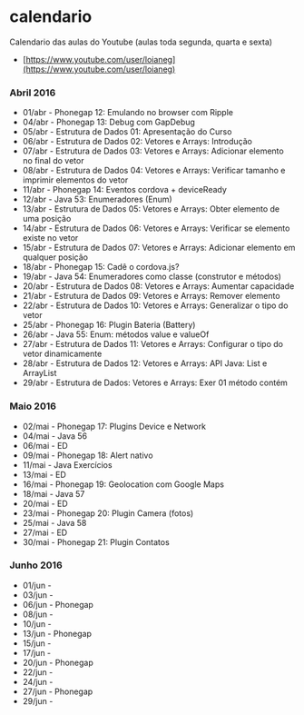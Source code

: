# calendario
Calendario das aulas do Youtube (aulas toda segunda, quarta e sexta)
- [https://www.youtube.com/user/loianeg](https://www.youtube.com/user/loianeg)

### Abril 2016
* 01/abr - Phonegap 12: Emulando no browser com Ripple
* 04/abr - Phonegap 13: Debug com GapDebug
* 05/abr - Estrutura de Dados 01: Apresentação do Curso
* 06/abr - Estrutura de Dados 02: Vetores e Arrays: Introdução
* 07/abr - Estrutura de Dados 03: Vetores e Arrays: Adicionar elemento no final do vetor
* 08/abr - Estrutura de Dados 04: Vetores e Arrays: Verificar tamanho e imprimir elementos do vetor
* 11/abr - Phonegap 14: Eventos cordova + deviceReady
* 12/abr - Java 53: Enumeradores (Enum)
* 13/abr - Estrutura de Dados 05: Vetores e Arrays: Obter elemento de uma posição
* 14/abr - Estrutura de Dados 06: Vetores e Arrays: Verificar se elemento existe no vetor
* 15/abr - Estrutura de Dados 07: Vetores e Arrays: Adicionar elemento em qualquer posição
* 18/abr - Phonegap 15: Cadê o cordova.js?
* 19/abr - Java 54: Enumeradores como classe (construtor e métodos)
* 20/abr - Estrutura de Dados 08: Vetores e Arrays: Aumentar capacidade
* 21/abr - Estrutura de Dados 09: Vetores e Arrays: Remover elemento
* 22/abr - Estrutura de Dados 10: Vetores e Arrays: Generalizar o tipo do vetor
* 25/abr - Phonegap 16: Plugin Bateria (Battery)
* 26/abr - Java 55: Enum: métodos value e valueOf
* 27/abr - Estrutura de Dados 11: Vetores e Arrays: Configurar o tipo do vetor dinamicamente
* 28/abr - Estrutura de Dados 12: Vetores e Arrays: API Java: List e ArrayList
* 29/abr - Estrutura de Dados: Vetores e Arrays: Exer 01 método contém

### Maio 2016
* 02/mai - Phonegap 17: Plugins Device e Network
* 04/mai - Java 56
* 06/mai - ED
* 09/mai - Phonegap 18: Alert nativo
* 11/mai - Java Exercícios
* 13/mai - ED
* 16/mai - Phonegap  19: Geolocation com Google Maps
* 18/mai - Java 57
* 20/mai - ED
* 23/mai - Phonegap  20: Plugin Camera (fotos)
* 25/mai - Java 58
* 27/mai - ED
* 30/mai - Phonegap 21: Plugin Contatos

### Junho 2016
* 01/jun - 
* 03/jun - 
* 06/jun - Phonegap
* 08/jun - 
* 10/jun - 
* 13/jun - Phonegap
* 15/jun - 
* 17/jun -  
* 20/jun - Phonegap
* 22/jun -
* 24/jun -
* 27/jun - Phonegap
* 29/jun -